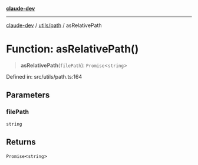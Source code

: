 [**claude-dev**](../../../README.md)

***

[claude-dev](../../../README.md) / [utils/path](../README.md) / asRelativePath

# Function: asRelativePath()

> **asRelativePath**(`filePath`): `Promise`\<`string`\>

Defined in: src/utils/path.ts:164

## Parameters

### filePath

`string`

## Returns

`Promise`\<`string`\>
